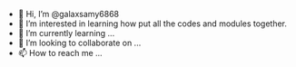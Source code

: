 - 👋 Hi, I’m @galaxsamy6868
- 👀 I’m interested in learning how put all the codes and modules together.
- 🌱 I’m currently learning ...
- 💞️ I’m looking to collaborate on ...
- 📫 How to reach me ...

<!---
galaxsamy6868/galaxsamy6868 is a ✨ special ✨ repository because its `README.md` (this file) appears on your GitHub profile.
You can click the Preview link to take a look at your changes.
--->
